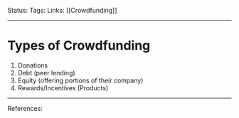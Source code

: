 Status:
Tags:
Links: [[Crowdfunding]]
___
# Types of Crowdfunding
1. Donations
2. Debt (peer lending)
3. Equity (offering portions of their company)
4. Rewards/Incentives (Products)
___
References: